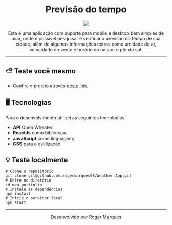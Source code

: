 <div align='center'>
  <h1>Previsão do tempo</h1>
  <img src="https://i.ibb.co/RSZPyYq/Captura-de-tela-de-2023-04-04-10-41-35.png"/>
  <p>Esta é uma aplicação com suporte para mobile e desktop bem simples de usar, onde é possível pesquisar e verificar a previsão do tempo de sua cidade, além de algumas informações extras como umidade do ar, velocidade do vento e horário do nascer e pôr do sol. </p>
	     
</div>
<hr />

## :partly_sunny:  Teste você mesmo
- Confira o projeto através <a href="https://weather-app-eta-ashy.vercel.app/">deste link.<a/> 

## :desktop_computer:  Tecnologias
Para o desenvolvimento utilizei as seguintes tecnologias: 
- **API** Open Wheater
- **ReactJs** como biblioteca.
- **JavaScript** como linguagem;
- **CSS** para a estilização

## :bulb: Teste localmente
```
# Clone o repositório
git clone git@github.com:rogermarques08/Weather-App.git
# Entre no diretório
cd meu-portfolio
# Instale as dependências
npm install
# Inicie o servidor local
npm start
```

<hr />

<div align='center'>
 Desenvolvido por
  <a href="https://github.com/rogermarques08">Roger Marques<a/>
 
</div>
 
